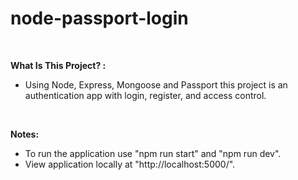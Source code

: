 # node-passport-login

<br>

**What Is This Project? :**

- Using Node, Express, Mongoose and Passport this project is an authentication app with login, register, and access control.

<br>

**Notes:**

- To run the application use "npm run start" and "npm run dev".
- View application locally at "http://localhost:5000/".
